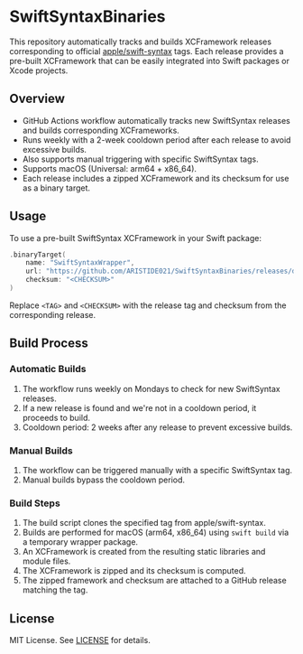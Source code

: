# SwiftSyntaxBinaries

This repository automatically tracks and builds XCFramework releases corresponding to official [apple/swift-syntax](https://github.com/apple/swift-syntax) tags. Each release provides a pre-built XCFramework that can be easily integrated into Swift packages or Xcode projects.

## Overview

- GitHub Actions workflow automatically tracks new SwiftSyntax releases and builds corresponding XCFrameworks.
- Runs weekly with a 2-week cooldown period after each release to avoid excessive builds.
- Also supports manual triggering with specific SwiftSyntax tags.
- Supports macOS (Universal: arm64 + x86_64).
- Each release includes a zipped XCFramework and its checksum for use as a binary target.

## Usage

To use a pre-built SwiftSyntax XCFramework in your Swift package:

```swift
.binaryTarget(
    name: "SwiftSyntaxWrapper",
    url: "https://github.com/ARISTIDE021/SwiftSyntaxBinaries/releases/download/<TAG>/SwiftSyntax.xcframework.zip",
    checksum: "<CHECKSUM>"
)
```

Replace `<TAG>` and `<CHECKSUM>` with the release tag and checksum from the corresponding release.

## Build Process

### Automatic Builds
1. The workflow runs weekly on Mondays to check for new SwiftSyntax releases.
2. If a new release is found and we're not in a cooldown period, it proceeds to build.
3. Cooldown period: 2 weeks after any release to prevent excessive builds.

### Manual Builds
1. The workflow can be triggered manually with a specific SwiftSyntax tag.
2. Manual builds bypass the cooldown period.

### Build Steps
1. The build script clones the specified tag from apple/swift-syntax.
2. Builds are performed for macOS (arm64, x86_64) using `swift build` via a temporary wrapper package.
3. An XCFramework is created from the resulting static libraries and module files.
4. The XCFramework is zipped and its checksum is computed.
5. The zipped framework and checksum are attached to a GitHub release matching the tag.

## License

MIT License. See [LICENSE](LICENSE) for details.
